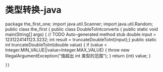 # 类型转换-java
package the_first_one;
import java.util.Scanner;
import java.util.Random;
public class the_first {
	public class DoubleToIntconverts {
	public static void main(String[] args) {
		// TODO Auto-generated method stub
    double input = 1231224141123.3232;
    int result = truncateDoubleToInt(input);}
        public static int truncateDoubleToInt(double value) {
        	if (value < Integer.MIN_VALUE||value>Integer.MAX_VALUE) {
        		throw new IllegalArgumentException("值超出 int 类型的范围");
        	}
        	return (int) value;
        }
       
    		   
       
	}}
